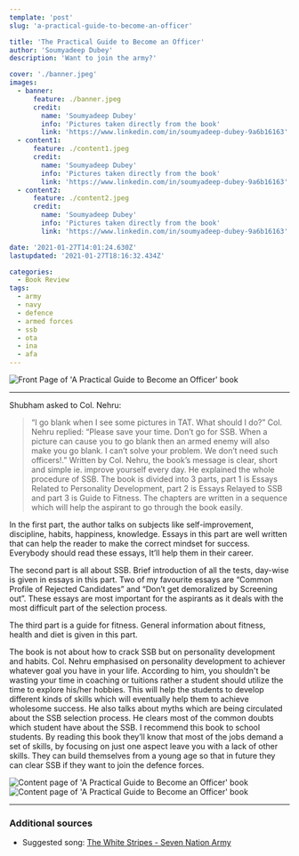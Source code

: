```yaml
---
template: 'post'
slug: 'a-practical-guide-to-become-an-officer'

title: 'The Practical Guide to Become an Officer'
author: 'Soumyadeep Dubey'
description: 'Want to join the army?'

cover: './banner.jpeg'
images:
  - banner:
      feature: ./banner.jpeg
      credit:
        name: 'Soumyadeep Dubey'
        info: 'Pictures taken directly from the book'
        link: 'https://www.linkedin.com/in/soumyadeep-dubey-9a6b16163'
  - content1:
      feature: ./content1.jpeg
      credit:
        name: 'Soumyadeep Dubey'
        info: 'Pictures taken directly from the book'
        link: 'https://www.linkedin.com/in/soumyadeep-dubey-9a6b16163'
  - content2:
      feature: ./content2.jpeg
      credit:
        name: 'Soumyadeep Dubey'
        info: 'Pictures taken directly from the book'
        link: 'https://www.linkedin.com/in/soumyadeep-dubey-9a6b16163'

date: '2021-01-27T14:01:24.630Z'
lastupdated: '2021-01-27T18:16:32.434Z'

categories:
  - Book Review
tags:
  - army
  - navy
  - defence
  - armed forces
  - ssb
  - ota
  - ina
  - afa
---
```


![Front Page of 'A Practical Guide to Become an Officer' book](./banner.jpeg)

---

Shubham asked to Col. Nehru:

> “I go blank when I see some pictures in TAT. What should I do?”
> Col. Nehru replied:
> “Please save your time. Don’t go for SSB. When a picture can cause you to go blank then an armed enemy will also make you go blank. I can’t solve your problem. We don’t need such officers!.”
> Written by Col. Nehru, the book’s message is clear, short and simple ie. improve yourself every day. He explained the whole procedure of SSB. The book is divided into 3 parts, part 1 is Essays Related to Personality Development, part 2 is Essays Relayed to SSB and part 3 is Guide to Fitness. The chapters are written in a sequence which will help the aspirant to go through the book easily.

In the first part, the author talks on subjects like self-improvement, discipline, habits, happiness, knowledge. Essays in this part are well written that can help the reader to make the correct mindset for success. Everybody should read these essays, It’ll help them in their career.

The second part is all about SSB. Brief introduction of all the tests, day-wise is given in essays in this part. Two of my favourite essays are “Common Profile of Rejected Candidates” and “Don’t get demoralized by Screening out”. These essays are most important for the aspirants as it deals with the most difficult part of the selection process.

The third part is a guide for fitness. General information about fitness, health and diet is given in this part.

The book is not about how to crack SSB but on personality development and habits. Col. Nehru emphasised on personality development to achiever whatever goal you have in your life. According to him, you shouldn't be wasting your time in coaching or tuitions rather a student should utilize the time to explore his/her hobbies. This will help the students to develop different kinds of skills which will eventually help them to achieve wholesome success. He also talks about myths which are being circulated about the SSB selection process. He clears most of the common doubts which student have about the SSB.
I recommend this book to school students. By reading this book they’ll know that most of the jobs demand a set of skills, by focusing on just one aspect leave you with a lack of other skills. They can build themselves from a young age so that in future they can clear SSB if they want to join the defence forces.

![Content page of 'A Practical Guide to Become an Officer' book](./content1.jpeg)
![Content page of 'A Practical Guide to Become an Officer' book](./content2.jpeg)

---

### Additional sources

- Suggested song: [The White Stripes - Seven Nation Army](https://youtu.be/RDuzszjrdcc)
